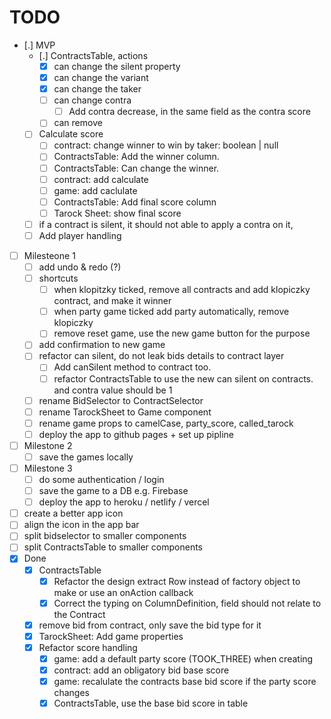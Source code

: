 # TODO

- [.] MVP
  - [.] ContractsTable, actions
    - [x] can change the silent property
    - [x] can change the variant
    - [x] can change the taker
    - [ ] can change contra
      - [ ] Add contra decrease, in the same field as the contra score
    - [ ] can remove
  - [ ] Calculate score
    - [ ] contract: change winner to win by taker: boolean | null
    - [ ] ContractsTable: Add the winner column.
    - [ ] ContractsTable: Can change the winner.
    - [ ] contract: add calculate
    - [ ] game: add caclulate
    - [ ] ContractsTable: Add final score column
    - [ ] Tarock Sheet: show final score
  - [ ] if a contract is silent, it should not able to apply a contra on it, 
  - [ ] Add player handling
- [ ] Milesteone 1
  - [ ] add undo & redo (?)
  - [ ] shortcuts
    - [ ] when klopitzky ticked, remove all contracts and add klopiczky contract, and make it winner
    - [ ] when party game ticked add party automatically, remove klopiczky
    - [ ] remove reset game, use the new game button for the purpose
  - [ ] add confirmation to new game
  - [ ] refactor can silent, do not leak bids details to contract layer
    - [ ] Add canSilent method to contract too.
    - [ ] refactor ContractsTable to use the new can silent on contracts.
    and contra value should be 1
  - [ ] rename BidSelector to ContractSelector
  - [ ] rename TarockSheet to Game component
  - [ ] rename game props to camelCase, party_score, called_tarock
  - [ ] deploy the app to github pages + set up pipline
- [ ] Milestone 2
  - [ ] save the games locally
- [ ] Milestone 3
  - [ ] do some authentication / login
  - [ ] save the game to a DB e.g. Firebase
  - [ ] deploy the app to heroku / netlify / vercel
- [ ] create a better app icon
- [ ] align the icon in the app bar
- [ ] split bidselector to smaller components
- [ ] split ContractsTable to smaller components
- [x] Done
  - [x] ContractsTable
    - [x] Refactor the design extract Row instead of factory object to make or use an onAction callback
    - [x] Correct the typing on ColumnDefinition, field should not relate to the Contract
  - [x] remove bid from contract, only save the bid type for it
  - [x] TarockSheet: Add game properties
  - [x] Refactor score handling
    - [x] game: add a default party score (TOOK_THREE) when creating
    - [x] contract: add an obligatory bid base score
    - [x] game: recalulate the contracts base bid score if the party score changes
    - [x] ContractsTable, use the base bid score in table
